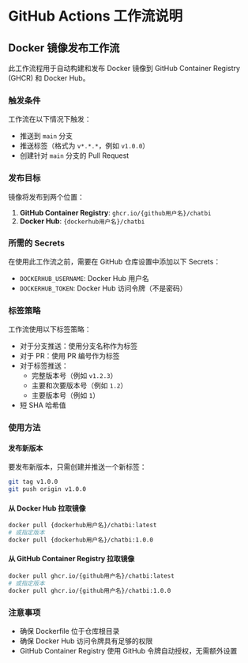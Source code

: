 # GitHub Actions 工作流说明

## Docker 镜像发布工作流

此工作流程用于自动构建和发布 Docker 镜像到 GitHub Container Registry (GHCR) 和 Docker Hub。

### 触发条件

工作流在以下情况下触发：

- 推送到 `main` 分支
- 推送标签（格式为 `v*.*.*`，例如 `v1.0.0`）
- 创建针对 `main` 分支的 Pull Request

### 发布目标

镜像将发布到两个位置：

1. **GitHub Container Registry**: `ghcr.io/{github用户名}/chatbi`
2. **Docker Hub**: `{dockerhub用户名}/chatbi`

### 所需的 Secrets

在使用此工作流之前，需要在 GitHub 仓库设置中添加以下 Secrets：

- `DOCKERHUB_USERNAME`: Docker Hub 用户名
- `DOCKERHUB_TOKEN`: Docker Hub 访问令牌（不是密码）

### 标签策略

工作流使用以下标签策略：

- 对于分支推送：使用分支名称作为标签
- 对于 PR：使用 PR 编号作为标签
- 对于标签推送：
  - 完整版本号（例如 `v1.2.3`）
  - 主要和次要版本号（例如 `1.2`）
  - 主要版本号（例如 `1`）
- 短 SHA 哈希值

### 使用方法

#### 发布新版本

要发布新版本，只需创建并推送一个新标签：

```bash
git tag v1.0.0
git push origin v1.0.0
```

#### 从 Docker Hub 拉取镜像

```bash
docker pull {dockerhub用户名}/chatbi:latest
# 或指定版本
docker pull {dockerhub用户名}/chatbi:1.0.0
```

#### 从 GitHub Container Registry 拉取镜像

```bash
docker pull ghcr.io/{github用户名}/chatbi:latest
# 或指定版本
docker pull ghcr.io/{github用户名}/chatbi:1.0.0
```

### 注意事项

- 确保 Dockerfile 位于仓库根目录
- 确保 Docker Hub 访问令牌具有足够的权限
- GitHub Container Registry 使用 GitHub 令牌自动授权，无需额外设置 